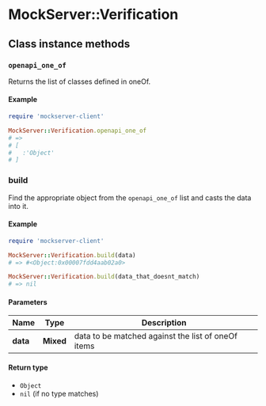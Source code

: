 # MockServer::Verification

## Class instance methods

### `openapi_one_of`

Returns the list of classes defined in oneOf.

#### Example

```ruby
require 'mockserver-client'

MockServer::Verification.openapi_one_of
# =>
# [
#   :'Object'
# ]
```

### build

Find the appropriate object from the `openapi_one_of` list and casts the data into it.

#### Example

```ruby
require 'mockserver-client'

MockServer::Verification.build(data)
# => #<Object:0x00007fdd4aab02a0>

MockServer::Verification.build(data_that_doesnt_match)
# => nil
```

#### Parameters

| Name | Type | Description |
| ---- | ---- | ----------- |
| **data** | **Mixed** | data to be matched against the list of oneOf items |

#### Return type

- `Object`
- `nil` (if no type matches)

